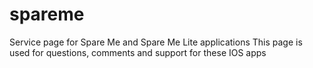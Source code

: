 # spareme
Service page for Spare Me and Spare Me Lite applications
This page is used for questions, comments and support for these IOS apps
